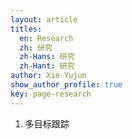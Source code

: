 ```yaml
---
layout: article
titles:
  en: Research
  zh: 研究
  zh-Hans: 研究
  zh-Hant: 研究
author: Xie Yujun
show_author_profile: true
key: page-research
---
```


1. 多目标跟踪
